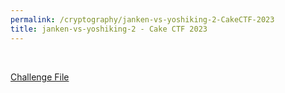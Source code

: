 ```yaml
---
permalink: /cryptography/janken-vs-yoshiking-2-CakeCTF-2023
title: janken-vs-yoshiking-2 - Cake CTF 2023
---
```


<br>

[Challenge File](https://github.com/Connor-McCartney/CTF_Files/blob/main/2023/CakeCTF/server.sage)

